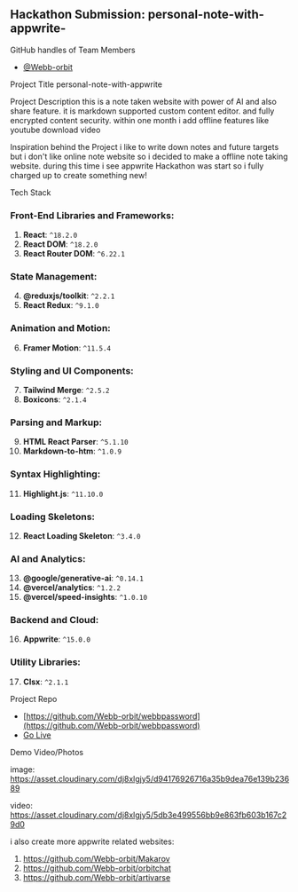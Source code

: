 ## Hackathon Submission: personal-note-with-appwrite-

GitHub handles of Team Members
- [@Webb-orbit](https://github.com/Webb-orbit)

Project Title
personal-note-with-appwrite

Project Description
this is a note taken website with power of AI and also share feature. 
it is markdown supported custom content editor. and fully encrypted content security.
within one month i add offline features like youtube download video

Inspiration behind the Project
i like to write down notes and future targets but i don't like online note website so i decided to make a offline note taking website. 
during this time i see appwrite Hackathon was start so i fully charged up to create something new! 

Tech Stack

### Front-End Libraries and Frameworks:
1. **React**: `^18.2.0` 
2. **React DOM**: `^18.2.0` 
3. **React Router DOM**: `^6.22.1` 

### State Management:
4. **@reduxjs/toolkit**: `^2.2.1` 
5. **React Redux**: `^9.1.0` 

### Animation and Motion:
6. **Framer Motion**: `^11.5.4`

### Styling and UI Components:
7. **Tailwind Merge**: `^2.5.2`
8. **Boxicons**: `^2.1.4`

### Parsing and Markup:
9. **HTML React Parser**: `^5.1.10`
10. **Markdown-to-htm**: `^1.0.9` 

### Syntax Highlighting:
11. **Highlight.js**: `^11.10.0`

### Loading Skeletons:
12. **React Loading Skeleton**: `^3.4.0`

### AI and Analytics:
13. **@google/generative-ai**: `^0.14.1`
14. **@vercel/analytics**: `^1.2.2`
15. **@vercel/speed-insights**: `^1.0.10`

### Backend and Cloud:
16. **Appwrite**: `^15.0.0`

### Utility Libraries:
17. **Clsx**: `^2.1.1`

Project Repo
- [https://github.com/Webb-orbit/webbpassword](https://github.com/Webb-orbit/webbpassword)
- [Go Live](https://darkpassword.vercel.app/)

Demo Video/Photos

image: https://asset.cloudinary.com/dj8xlgjy5/d94176926716a35b9dea76e139b23689

video: 
https://asset.cloudinary.com/dj8xlgjy5/5db3e499556bb9e863fb603b167c29d0







i also create more appwrite related websites:
1. https://github.com/Webb-orbit/Makarov
2. https://github.com/Webb-orbit/orbitchat
3. https://github.com/Webb-orbit/artivarse